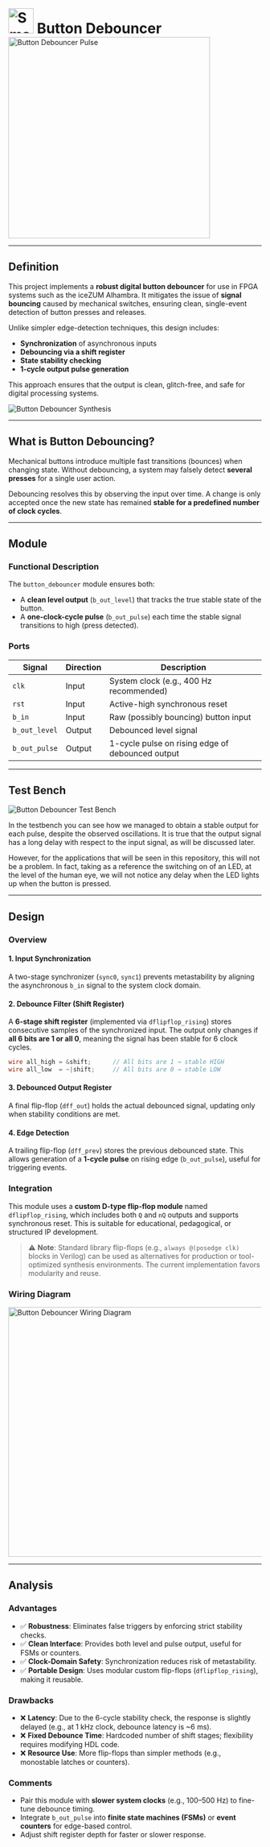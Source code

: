 <h1 style="display: inline;">
  <img src="https://github.com/smashembedded.png" alt="Smash Embedded" width="50" height="auto"/>
Button Debouncer
</h1>

<img src="./button_debouncer.project.jpg" alt="Button Debouncer Pulse" width="401" height="400">

---

## Definition

This project implements a **robust digital button debouncer** for use in FPGA systems such as the iceZUM Alhambra. It mitigates the issue of **signal bouncing** caused by mechanical switches, ensuring clean, single-event detection of button presses and releases.

Unlike simpler edge-detection techniques, this design includes:

- **Synchronization** of asynchronous inputs
- **Debouncing via a shift register**
- **State stability checking**
- **1-cycle output pulse generation**

This approach ensures that the output is clean, glitch-free, and safe for digital processing systems.

![Button Debouncer Synthesis](./synthesis.png "Button Debouncer Synthesis")

---

## What is Button Debouncing?

Mechanical buttons introduce multiple fast transitions (bounces) when changing state. Without debouncing, a system may falsely detect **several presses** for a single user action.

Debouncing resolves this by observing the input over time. A change is only accepted once the new state has remained **stable for a predefined number of clock cycles**.

---

## Module

### Functional Description

The `button_debouncer` module ensures both:

- A **clean level output** (`b_out_level`) that tracks the true stable state of the button.
- A **one-clock-cycle pulse** (`b_out_pulse`) each time the stable signal transitions to high (press detected).

### Ports

| Signal          | Direction | Description                                      |
| --------------- | --------- | ------------------------------------------------ |
| `clk`         | Input     | System clock (e.g., 400 Hz recommended)          |
| `rst`         | Input     | Active-high synchronous reset                    |
| `b_in`        | Input     | Raw (possibly bouncing) button input             |
| `b_out_level` | Output    | Debounced level signal                           |
| `b_out_pulse` | Output    | 1-cycle pulse on rising edge of debounced output |

---

## Test Bench

![Button Debouncer Test Bench](./button_debouncer_tb.png "Button Debouncer Test Bench")

In the testbench you can see how we managed to obtain a stable output for each pulse, despite the observed oscillations. It is true that the output signal has a long delay with respect to the input signal, as will be discussed later.

However, for the applications that will be seen in this repository, this will not be a problem. In fact, taking as a reference the switching on of an LED, at the level of the human eye, we will not notice any delay when the LED lights up when the button is pressed.

---

## Design

### Overview

#### 1. **Input Synchronization**

A two-stage synchronizer (`sync0`, `sync1`) prevents metastability by aligning the asynchronous `b_in` signal to the system clock domain.

#### 2. **Debounce Filter (Shift Register)**

A **6-stage shift register** (implemented via `dflipflop_rising`) stores consecutive samples of the synchronized input. The output only changes if **all 6 bits are 1 or all 0**, meaning the signal has been stable for 6 clock cycles.

```verilog
wire all_high = &shift;      // All bits are 1 → stable HIGH
wire all_low  = ~|shift;     // All bits are 0 → stable LOW
```

#### 3. **Debounced Output Register**

A final flip-flop (`dff_out`) holds the actual debounced signal, updating only when stability conditions are met.

#### 4. **Edge Detection**

A trailing flip-flop (`dff_prev`) stores the previous debounced state. This allows generation of a **1-cycle pulse** on rising edge (`b_out_pulse`), useful for triggering events.

### Integration

This module uses a **custom D-type flip-flop module** named `dflipflop_rising`, which includes both `Q` and `nQ` outputs and supports synchronous reset. This is suitable for educational, pedagogical, or structured IP development.

> ⚠️ **Note**: Standard library flip-flops (e.g., `always @(posedge clk)` blocks in Verilog) can be used as alternatives for production or tool-optimized synthesis environments. The current implementation favors modularity and reuse.

### Wiring Diagram

<img src="./button_debouncer.fzz.png" alt="Button Debouncer Wiring Diagram" width="600" height="496">

---

## Analysis

### Advantages

- ✅ **Robustness**: Eliminates false triggers by enforcing strict stability checks.
- ✅ **Clean Interface**: Provides both level and pulse output, useful for FSMs or counters.
- ✅ **Clock-Domain Safety**: Synchronization reduces risk of metastability.
- ✅ **Portable Design**: Uses modular custom flip-flops (`dflipflop_rising`), making it reusable.

### Drawbacks

- ❌ **Latency**: Due to the 6-cycle stability check, the response is slightly delayed (e.g., at 1 kHz clock, debounce latency is ~6 ms).
- ❌ **Fixed Debounce Time**: Hardcoded number of shift stages; flexibility requires modifying HDL code.
- ❌ **Resource Use**: More flip-flops than simpler methods (e.g., monostable latches or counters).

### Comments

- Pair this module with **slower system clocks** (e.g., 100–500 Hz) to fine-tune debounce timing.
- Integrate `b_out_pulse` into **finite state machines (FSMs)** or **event counters** for edge-based control.
- Adjust shift register depth for faster or slower response.
